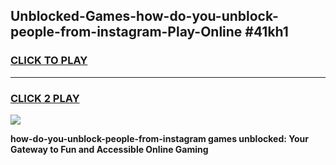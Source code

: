 
## Unblocked-Games-how-do-you-unblock-people-from-instagram-Play-Online #41kh1
<h3>
<a href="https://news.freeplayer.one?title=how-do-you-unblock-people-from-instagram&ref=3">CLICK TO PLAY</a></h3>
<hr>

<h3>
<a href="https://news.freeplayer.one?title=how-do-you-unblock-people-from-instagram&ref=3">CLICK 2 PLAY</a>
  
</h3>

<a href="https://news.freeplayer.one?title=how-do-you-unblock-people-from-instagram&ref=3"><img src="https://clearcache.store/games.png"></a>


**how-do-you-unblock-people-from-instagram games unblocked: Your Gateway to Fun and Accessible Online Gaming**
